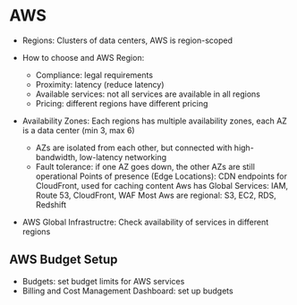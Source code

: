 # AWS
- Regions: Clusters of data centers, AWS is region-scoped
- How to choose and AWS Region: 
  - Compliance: legal requirements
  - Proximity: latency (reduce latency)
  - Available services: not all services are available in all regions
  - Pricing: different regions have different pricing
- Availability Zones: Each regions has multiple availability zones, each AZ is a data center (min 3, max 6)
  - AZs are isolated from each other, but connected with high-bandwidth, low-latency networking
  - Fault tolerance: if one AZ goes down, the other AZs are still operational
Points of presence (Edge Locations): CDN endpoints for CloudFront, used for caching content
Aws has Global Services: IAM,  Route 53, CloudFront, WAF
Most Aws are regional: S3, EC2, RDS, Redshift

- AWS Global Infrastructre: Check availability of services in different regions

## AWS Budget Setup
- Budgets: set budget limits for AWS services
- Billing and Cost Management Dashboard: set up budgets